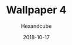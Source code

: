 ---
title: Wallpaper 4
author: Hexandcube
id: 4
license: CC BY-NC 4.0
license_url: https://creativecommons.org/licenses/by-nc/4.0/
date: 2018-10-17
category: wallpapers
---